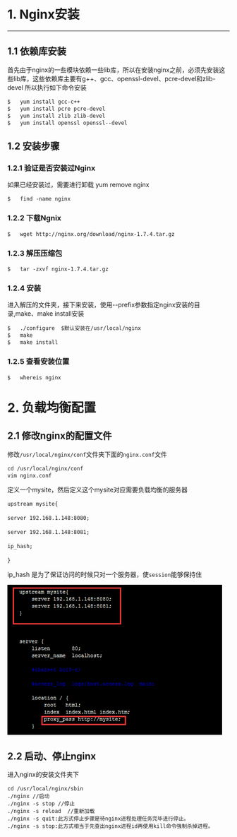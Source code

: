 # 1. Nginx安装

---

## 1.1 依赖库安装

首先由于nginx的一些模块依赖一些lib库，所以在安装nginx之前，必须先安装这些lib库，这些依赖库主要有g++、gcc、openssl-devel、pcre-devel和zlib-devel 所以执行如下命令安装

```shell
$   yum install gcc-c++  
$   yum install pcre pcre-devel  
$   yum install zlib zlib-devel  
$   yum install openssl openssl--devel  
```

## 1.2 安装步骤

### 1.2.1 验证是否安装过Nginx

如果已经安装过，需要进行卸载 yum remove nginx

```shell
$   find -name nginx  
```

### 1.2.2 下载Ngnix

```shell
$   wget http://nginx.org/download/nginx-1.7.4.tar.gz
```

### 1.2.3 解压压缩包

```shell
$   tar -zxvf nginx-1.7.4.tar.gz
```

### 1.2.4 安装

进入解压的文件夹，接下来安装，使用--prefix参数指定nginx安装的目录,make、make install安装

```shell
$   ./configure  $默认安装在/usr/local/nginx   
$   make  
$   make install
```

### 1.2.5 查看安装位置

```shell
$   whereis nginx
```

# 2. 负载均衡配置

## 2.1 修改nginx的配置文件

修改`/usr/local/nginx/conf`文件夹下面的`nginx.conf`文件

```shell
cd /usr/local/nginx/conf
vim nginx.conf
```

定义一个mysite，然后定义这个mysite对应需要负载均衡的服务器

```properties
upstream mysite{

server 192.168.1.148:8080;

server 192.168.1.148:8081;

ip_hash;

}
```

ip_hash 是为了保证访问的时候只对一个服务器，使`session`能够保持住

![](https://github.com/polieme/MyNoteBook/blob/master/%E5%9B%BE%E7%89%87/%E4%B8%AD%E9%97%B4%E4%BB%B6/lip_image001.png?raw=true)

## 2.2 启动、停止nginx

进入nginx的安装文件夹下

```shell
cd /usr/local/nginx/sbin
./nginx //启动
./nginx -s stop //停止
./nginx -s reload  //重新加载
./nginx -s quit:此方式停止步骤是待nginx进程处理任务完毕进行停止。
./nginx -s stop:此方式相当于先查出nginx进程id再使用kill命令强制杀掉进程。
```

